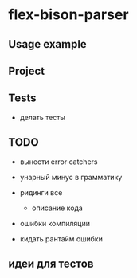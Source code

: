 # flex-bison-parser

## Usage example

## Project

## Tests

- делать тесты

## TODO

- вынести error catchers







- унарный минус в грамматику
- ридинги все
  - описание кода
- ошибки компиляции
- кидать рантайм ошибки


## идеи для тестов

